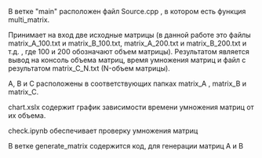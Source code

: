 

В ветке "main" расположен файл Source.cpp , в котором есть функция multi_matrix.

Принимает на вход две исходные матрицы (в данной работе это файлы matrix_A_100.txt и matrix_B_100.txt, matrix_A_200.txt и matrix_B_200.txt и т.д. , где 100 и 200 обозначают объем матрицы). Результатом является вывод на консоль объема матриц, время умножения матриц и файл с результатом matrix_C_N.txt (N-объем матрицы).

A, B и C расположены в соответствующих папках matrix_A , matrix_B и matrix_С.

сhart.xslx содержит график зависимости времени умножения матриц от их объема.

check.ipynb обеспечивает проверку умножения матриц

В ветке generate_matrix содержится код, для генерации матриц A и B
